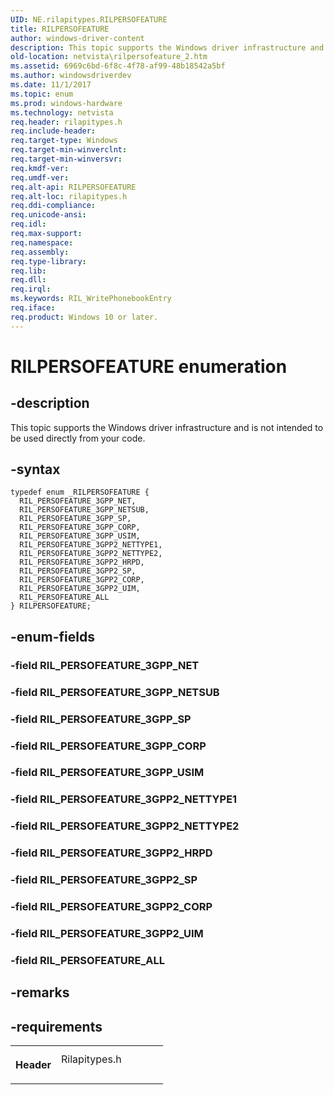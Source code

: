 ```yaml
---
UID: NE.rilapitypes.RILPERSOFEATURE
title: RILPERSOFEATURE
author: windows-driver-content
description: This topic supports the Windows driver infrastructure and is not intended to be used directly from your code.
old-location: netvista\rilpersofeature_2.htm
ms.assetid: 6969c6bd-6f8c-4f78-af99-48b18542a5bf
ms.author: windowsdriverdev
ms.date: 11/1/2017
ms.topic: enum
ms.prod: windows-hardware
ms.technology: netvista
req.header: rilapitypes.h
req.include-header: 
req.target-type: Windows
req.target-min-winverclnt: 
req.target-min-winversvr: 
req.kmdf-ver: 
req.umdf-ver: 
req.alt-api: RILPERSOFEATURE
req.alt-loc: rilapitypes.h
req.ddi-compliance: 
req.unicode-ansi: 
req.idl: 
req.max-support: 
req.namespace: 
req.assembly: 
req.type-library: 
req.lib: 
req.dll: 
req.irql: 
ms.keywords: RIL_WritePhonebookEntry
req.iface: 
req.product: Windows 10 or later.
---
```


# RILPERSOFEATURE enumeration



## -description
<p>This topic supports the Windows driver infrastructure and is not intended to be used directly from your code. </p>


## -syntax

````
typedef enum _RILPERSOFEATURE { 
  RIL_PERSOFEATURE_3GPP_NET,
  RIL_PERSOFEATURE_3GPP_NETSUB,
  RIL_PERSOFEATURE_3GPP_SP,
  RIL_PERSOFEATURE_3GPP_CORP,
  RIL_PERSOFEATURE_3GPP_USIM,
  RIL_PERSOFEATURE_3GPP2_NETTYPE1,
  RIL_PERSOFEATURE_3GPP2_NETTYPE2,
  RIL_PERSOFEATURE_3GPP2_HRPD,
  RIL_PERSOFEATURE_3GPP2_SP,
  RIL_PERSOFEATURE_3GPP2_CORP,
  RIL_PERSOFEATURE_3GPP2_UIM,
  RIL_PERSOFEATURE_ALL
} RILPERSOFEATURE;
````


## -enum-fields
<dl>

### -field <a id="RIL_PERSOFEATURE_3GPP_NET"></a><a id="ril_persofeature_3gpp_net"></a><b>RIL_PERSOFEATURE_3GPP_NET</b>

<dd></dd>

### -field <a id="RIL_PERSOFEATURE_3GPP_NETSUB"></a><a id="ril_persofeature_3gpp_netsub"></a><b>RIL_PERSOFEATURE_3GPP_NETSUB</b>

<dd></dd>

### -field <a id="RIL_PERSOFEATURE_3GPP_SP"></a><a id="ril_persofeature_3gpp_sp"></a><b>RIL_PERSOFEATURE_3GPP_SP</b>

<dd></dd>

### -field <a id="RIL_PERSOFEATURE_3GPP_CORP"></a><a id="ril_persofeature_3gpp_corp"></a><b>RIL_PERSOFEATURE_3GPP_CORP</b>

<dd></dd>

### -field <a id="RIL_PERSOFEATURE_3GPP_USIM"></a><a id="ril_persofeature_3gpp_usim"></a><b>RIL_PERSOFEATURE_3GPP_USIM</b>

<dd></dd>

### -field <a id="RIL_PERSOFEATURE_3GPP2_NETTYPE1"></a><a id="ril_persofeature_3gpp2_nettype1"></a><b>RIL_PERSOFEATURE_3GPP2_NETTYPE1</b>

<dd></dd>

### -field <a id="RIL_PERSOFEATURE_3GPP2_NETTYPE2"></a><a id="ril_persofeature_3gpp2_nettype2"></a><b>RIL_PERSOFEATURE_3GPP2_NETTYPE2</b>

<dd></dd>

### -field <a id="RIL_PERSOFEATURE_3GPP2_HRPD"></a><a id="ril_persofeature_3gpp2_hrpd"></a><b>RIL_PERSOFEATURE_3GPP2_HRPD</b>

<dd></dd>

### -field <a id="RIL_PERSOFEATURE_3GPP2_SP"></a><a id="ril_persofeature_3gpp2_sp"></a><b>RIL_PERSOFEATURE_3GPP2_SP</b>

<dd></dd>

### -field <a id="RIL_PERSOFEATURE_3GPP2_CORP"></a><a id="ril_persofeature_3gpp2_corp"></a><b>RIL_PERSOFEATURE_3GPP2_CORP</b>

<dd></dd>

### -field <a id="RIL_PERSOFEATURE_3GPP2_UIM"></a><a id="ril_persofeature_3gpp2_uim"></a><b>RIL_PERSOFEATURE_3GPP2_UIM</b>

<dd></dd>

### -field <a id="RIL_PERSOFEATURE_ALL"></a><a id="ril_persofeature_all"></a><b>RIL_PERSOFEATURE_ALL</b>

<dd></dd>
</dl>

## -remarks


## -requirements
<table>
<tr>
<th width="30%">
<p>Header</p>
</th>
<td width="70%">
<dl>
<dt>Rilapitypes.h</dt>
</dl>
</td>
</tr>
</table>